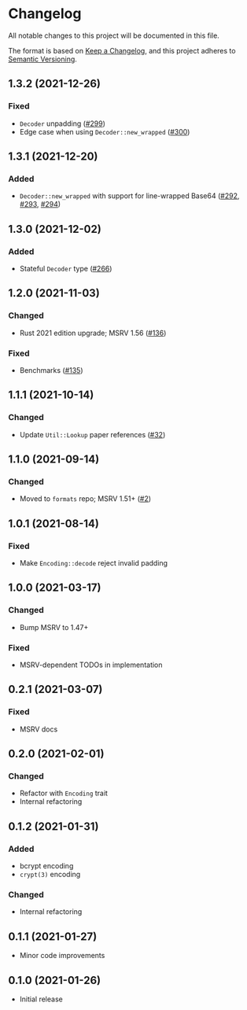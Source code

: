 # Changelog
All notable changes to this project will be documented in this file.

The format is based on [Keep a Changelog](https://keepachangelog.com/en/1.0.0/),
and this project adheres to [Semantic Versioning](https://semver.org/spec/v2.0.0.html).

## 1.3.2 (2021-12-26)
### Fixed
- `Decoder` unpadding ([#299])
- Edge case when using `Decoder::new_wrapped` ([#300])

[#299]: https://github.com/RustCrypto/formats/pull/299
[#300]: https://github.com/RustCrypto/formats/pull/300

## 1.3.1 (2021-12-20)
### Added
- `Decoder::new_wrapped` with support for line-wrapped Base64 ([#292], [#293], [#294])

[#292]: https://github.com/RustCrypto/formats/pull/292
[#293]: https://github.com/RustCrypto/formats/pull/292
[#294]: https://github.com/RustCrypto/formats/pull/294

## 1.3.0 (2021-12-02)
### Added
- Stateful `Decoder` type ([#266])

[#266]: https://github.com/RustCrypto/formats/pull/266

## 1.2.0 (2021-11-03)
### Changed
- Rust 2021 edition upgrade; MSRV 1.56 ([#136])

### Fixed
- Benchmarks ([#135])

[#135]: https://github.com/RustCrypto/formats/pull/135
[#136]: https://github.com/RustCrypto/formats/pull/136

## 1.1.1 (2021-10-14)
### Changed
- Update `Util::Lookup` paper references ([#32])

[#32]: https://github.com/RustCrypto/formats/pull/32

## 1.1.0 (2021-09-14)
### Changed
- Moved to `formats` repo; MSRV 1.51+ ([#2])

[#2]: https://github.com/RustCrypto/formats/pull/2

## 1.0.1 (2021-08-14)
### Fixed
- Make `Encoding::decode` reject invalid padding

## 1.0.0 (2021-03-17)
### Changed
- Bump MSRV to 1.47+

### Fixed
- MSRV-dependent TODOs in implementation

## 0.2.1 (2021-03-07)
### Fixed
- MSRV docs

## 0.2.0 (2021-02-01)
### Changed
- Refactor with `Encoding` trait
- Internal refactoring

## 0.1.2 (2021-01-31)
### Added
- bcrypt encoding
- `crypt(3)` encoding

### Changed
- Internal refactoring

## 0.1.1 (2021-01-27)
- Minor code improvements

## 0.1.0 (2021-01-26)
- Initial release
